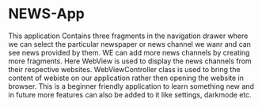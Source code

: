 # NEWS-App
This application Contains three fragments in the navigation drawer where we can select the particular newspaper or news channel we wanr and can see news provided by them. WE can add more news channels by creating more fragments. Here WebView is used to display the news channels from their respective websites. WebViewController class is used to bring the content of webiste on our application rather then opening the website in browser. This is a beginner friendly application to learn something new and in future more features can also be added to it like settings, darkmode etc.

